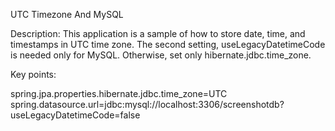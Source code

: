 UTC Timezone And MySQL

Description: This application is a sample of how to store date, time, and timestamps in UTC time zone. The second setting, useLegacyDatetimeCode is needed only for MySQL. Otherwise, set only hibernate.jdbc.time_zone.

Key points:

spring.jpa.properties.hibernate.jdbc.time_zone=UTC
spring.datasource.url=jdbc:mysql://localhost:3306/screenshotdb?useLegacyDatetimeCode=false